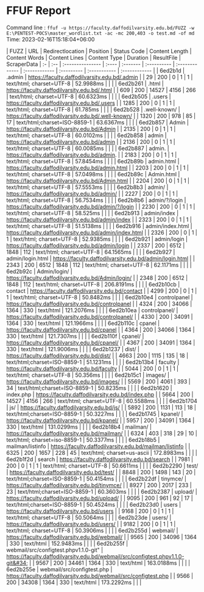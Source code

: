 # FFUF Report

  Command line : `ffuf -u https://faculty.daffodilvarsity.edu.bd/FUZZ -w E:\PENTEST-POCS\master_wordlist.txt -ac -mc 200,403 -o test.md -of md`
  Time: 2023-02-16T15:18:04&#43;06:00

  | FUZZ | URL | Redirectlocation | Position | Status Code | Content Length | Content Words | Content Lines | Content Type | Duration | ResultFile | ScraperData
  | :- | :-- | :--------------- | :---- | :------- | :---------- | :------------- | :------------ | :--------- | :----------- | :------------ |
  | 6ed2b1d | .admin | https://faculty.daffodilvarsity.edu.bd/.admin |  | 29 | 200 | 0 | 1 | 1 | text/html; charset=UTF-8 | 52.9988ms |  |  |
  | 6ed2b261 | .html | https://faculty.daffodilvarsity.edu.bd/.html |  | 609 | 200 | 14527 | 4156 | 266 | text/html; charset=UTF-8 | 60.6323ms |  |  |
  | 6ed2b505 | .users | https://faculty.daffodilvarsity.edu.bd/.users |  | 1285 | 200 | 0 | 1 | 1 | text/html; charset=UTF-8 | 61.785ms |  |  |
  | 6ed2b528 | .well-known/ | https://faculty.daffodilvarsity.edu.bd/.well-known/ |  | 1320 | 200 | 978 | 85 | 17 | text/html;charset=ISO-8859-1 | 63.6367ms |  |  |
  | 6ed2b857 | Admin | https://faculty.daffodilvarsity.edu.bd/Admin |  | 2135 | 200 | 0 | 1 | 1 | text/html; charset=UTF-8 | 60.0102ms |  |  |
  | 6ed2b858 | admin | https://faculty.daffodilvarsity.edu.bd/admin |  | 2136 | 200 | 0 | 1 | 1 | text/html; charset=UTF-8 | 60.0085ms |  |  |
  | 6ed2b887 | admin. | https://faculty.daffodilvarsity.edu.bd/admin. |  | 2183 | 200 | 0 | 1 | 1 | text/html; charset=UTF-8 | 57.8454ms |  |  |
  | 6ed2b89b | admin.html | https://faculty.daffodilvarsity.edu.bd/admin.html |  | 2203 | 200 | 0 | 1 | 1 | text/html; charset=UTF-8 | 57.0498ms |  |  |
  | 6ed2b89c | Admin.html | https://faculty.daffodilvarsity.edu.bd/Admin.html |  | 2204 | 200 | 0 | 1 | 1 | text/html; charset=UTF-8 | 57.5553ms |  |  |
  | 6ed2b8b3 | admin/ | https://faculty.daffodilvarsity.edu.bd/admin/ |  | 2227 | 200 | 0 | 1 | 1 | text/html; charset=UTF-8 | 56.7534ms |  |  |
  | 6ed2b8b6 | admin/?/login | https://faculty.daffodilvarsity.edu.bd/admin/?/login |  | 2230 | 200 | 0 | 1 | 1 | text/html; charset=UTF-8 | 58.525ms |  |  |
  | 6ed2b913 | admin/index | https://faculty.daffodilvarsity.edu.bd/admin/index |  | 2323 | 200 | 0 | 1 | 1 | text/html; charset=UTF-8 | 51.5138ms |  |  |
  | 6ed2b916 | admin/index.html | https://faculty.daffodilvarsity.edu.bd/admin/index.html |  | 2326 | 200 | 0 | 1 | 1 | text/html; charset=UTF-8 | 52.9385ms |  |  |
  | 6ed2b921 | admin/login | https://faculty.daffodilvarsity.edu.bd/admin/login |  | 2337 | 200 | 6512 | 1848 | 112 | text/html; charset=UTF-8 | 64.1565ms |  |  |
  | 6ed2b927 | admin/login.html | https://faculty.daffodilvarsity.edu.bd/admin/login.html |  | 2343 | 200 | 6512 | 1848 | 112 | text/html; charset=UTF-8 | 62.1171ms |  |  |
  | 6ed2b92c | Admin/login/ | https://faculty.daffodilvarsity.edu.bd/Admin/login/ |  | 2348 | 200 | 6512 | 1848 | 112 | text/html; charset=UTF-8 | 206.8191ms |  |  |
  | 6ed2b10cb | contact | https://faculty.daffodilvarsity.edu.bd/contact |  | 4299 | 200 | 0 | 1 | 1 | text/html; charset=UTF-8 | 50.8482ms |  |  |
  | 6ed2b10e4 | controlpanel | https://faculty.daffodilvarsity.edu.bd/controlpanel |  | 4324 | 200 | 34066 | 1364 | 330 | text/html | 121.2076ms |  |  |
  | 6ed2b10ea | controlpanel/ | https://faculty.daffodilvarsity.edu.bd/controlpanel/ |  | 4330 | 200 | 34091 | 1364 | 330 | text/html | 121.1966ms |  |  |
  | 6ed2b110c | cpanel | https://faculty.daffodilvarsity.edu.bd/cpanel |  | 4364 | 200 | 34066 | 1364 | 330 | text/html | 121.7307ms |  |  |
  | 6ed2b110f | cpanel/ | https://faculty.daffodilvarsity.edu.bd/cpanel/ |  | 4367 | 200 | 34091 | 1364 | 330 | text/html | 121.9006ms |  |  |
  | 6ed2b1237 | dist/ | https://faculty.daffodilvarsity.edu.bd/dist/ |  | 4663 | 200 | 1115 | 135 | 18 | text/html;charset=ISO-8859-1 | 51.1231ms |  |  |
  | 6ed2b13b4 | faculty | https://faculty.daffodilvarsity.edu.bd/faculty |  | 5044 | 200 | 0 | 1 | 1 | text/html; charset=UTF-8 | 50.356ms |  |  |
  | 6ed2b15c1 | images/ | https://faculty.daffodilvarsity.edu.bd/images/ |  | 5569 | 200 | 4061 | 393 | 34 | text/html;charset=ISO-8859-1 | 50.8235ms |  |  |
  | 6ed2b1620 | index.php | https://faculty.daffodilvarsity.edu.bd/index.php |  | 5664 | 200 | 14527 | 4156 | 266 | text/html; charset=UTF-8 | 60.5588ms |  |  |
  | 6ed2b1704 | js/ | https://faculty.daffodilvarsity.edu.bd/js/ |  | 5892 | 200 | 1131 | 113 | 18 | text/html;charset=ISO-8859-1 | 50.3227ms |  |  |
  | 6ed2b1745 | kpanel/ | https://faculty.daffodilvarsity.edu.bd/kpanel/ |  | 5957 | 200 | 34091 | 1364 | 330 | text/html | 131.0299ms |  |  |
  | 6ed2b18b4 | mailman/ | https://faculty.daffodilvarsity.edu.bd/mailman/ |  | 6324 | 403 | 318 | 29 | 10 | text/html; charset=iso-8859-1 | 50.3377ms |  |  |
  | 6ed2b18b5 | mailman/listinfo | https://faculty.daffodilvarsity.edu.bd/mailman/listinfo |  | 6325 | 200 | 1657 | 228 | 45 | text/html; charset=us-ascii | 172.8983ms |  |  |
  | 6ed2b1f2d | search | https://faculty.daffodilvarsity.edu.bd/search |  | 7981 | 200 | 0 | 1 | 1 | text/html; charset=UTF-8 | 50.6611ms |  |  |
  | 6ed2b2290 | test/ | https://faculty.daffodilvarsity.edu.bd/test/ |  | 8848 | 200 | 1498 | 143 | 20 | text/html;charset=ISO-8859-1 | 50.4154ms |  |  |
  | 6ed2b22df | tinymce/ | https://faculty.daffodilvarsity.edu.bd/tinymce/ |  | 8927 | 200 | 2017 | 233 | 23 | text/html;charset=ISO-8859-1 | 60.3603ms |  |  |
  | 6ed2b2387 | upload/ | https://faculty.daffodilvarsity.edu.bd/upload/ |  | 9095 | 200 | 961 | 92 | 17 | text/html;charset=ISO-8859-1 | 50.4524ms |  |  |
  | 6ed2b23d0 | users | https://faculty.daffodilvarsity.edu.bd/users |  | 9168 | 200 | 0 | 1 | 1 | text/html; charset=UTF-8 | 50.5064ms |  |  |
  | 6ed2b23de | users/ | https://faculty.daffodilvarsity.edu.bd/users/ |  | 9182 | 200 | 0 | 1 | 1 | text/html; charset=UTF-8 | 50.3906ms |  |  |
  | 6ed2b255d | webmail/ | https://faculty.daffodilvarsity.edu.bd/webmail/ |  | 9565 | 200 | 34096 | 1364 | 330 | text/html | 152.9483ms |  |  |
  | 6ed2b255f | webmail/src/configtest.phpv1.1.0-git&#34; | https://faculty.daffodilvarsity.edu.bd/webmail/src/configtest.phpv1.1.0-git&#34; |  | 9567 | 200 | 34461 | 1364 | 330 | text/html | 163.0188ms |  |  |
  | 6ed2b255e | webmail/src/configtest.php | https://faculty.daffodilvarsity.edu.bd/webmail/src/configtest.php |  | 9566 | 200 | 34308 | 1364 | 330 | text/html | 173.2292ms |  |  |
  